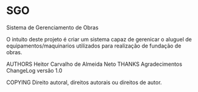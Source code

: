 SGO
===

Sistema de Gerenciamento de Obras

O intuito deste projeto é criar um sistema capaz de gerenicar o aluguel de equipamentos/maquinarios utilizados para realização
de fundação de obras.

AUTHORS	Heitor Carvalho de Almeida Neto
THANKS	Agradecimentos
ChangeLog versão 1.0	

COPYING Direito autoral, direitos autorais ou direitos de autor.